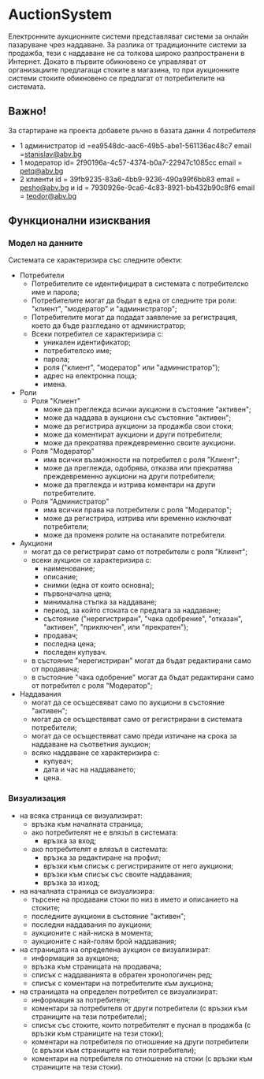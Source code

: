 # AuctionSystem
Електронните аукционните системи представляват системи за онлайн пазаруване чрез наддаване. За разлика от традиционните системи за продажба, тези с наддаване не са толкова широко разпространени в Интернет. Докато в първите обикновено се управляват от организациите предлагащи стоките в магазина, то при аукционните системи стоките обикновено се предлагат от потребителите на системата.


## Важно!
За стартиране на проекта добавете ръчно в базата данни 4 потребителя 
- 1 администратор id =ea9548dc-aac6-49b5-abe1-561136ac48c7 	 email =stanislav@abv.bg	
- 1 модератор  id= 2f90196a-4c57-4374-b0a7-22947c1085cc   email = petq@abv.bg
- 2 клиенти id = 39fb9235-83a6-4bb9-9236-490a99f6bb83    email = pesho@abv.bg
 и id = 7930926e-9ca6-4c83-8921-bb432b90c8f6  email = teodor@abv.bg
  
## Функционални изисквания

### Модел на данните

Системата се характеризира със следните обекти:

- Потребители
  - Потребителите се идентифицират в системата с потребителско име и парола;
  - Потребителите могат да бъдат в една от следните три роли: "клиент", "модератор" и "администратор";
  - Потребителите могат да подадат заявление за регистрация, което да бъде разгледано от администратор;
  - Всеки потребител се характеризира с:
    - уникален идентификатор;
    - потребителско име;
    - парола;
    - роля ("клиент", "модератор" или "администратор");
    - адрес на електронна поща;
    - имена.
- Роли
  - Роля "Клиент"
    - може да преглежда всички аукциони в състояние "активен";
    - може да наддава в аукциони със състояние "активен";
    - може да регистрира аукциони за продажба свои стоки;
    - може да коментират аукциони и други потребители;
    - може да прекратява преждевременно своите аукциони.
  - Роля "Модератор"
    - има всички възможности на потребител с роля "Клиент";
    - може да преглежда, одобрява, отказва или прекратява преждевременно аукциони на други потребители;
    - може да преглежда и изтрива коментари на други потребителите.
  - Роля "Администратор"
    - има всички права на потребители с роля "Модератор";
    - може да регистрира, изтрива или временно изключват потребители;
    - може да променя ролите на останалите потребители.
- Аукциони
  - могат да се регистрират само от потребители с роля "Клиент";
  - всеки аукцион се характеризира с:
    - наименование;
    - описание;
    - снимки (една от които основна);
    - първоначална цена;
    - минимална стъпка за наддаване;
    - период, за който стоката се предлага за наддаване;
    - състояние ("нерегистриран", "чака одобрение", "отказан", "активен", "приключен", или "прекратен");
    - продавач;
    - последна цена;
    - последен купувач.
  - в състояние "нерегистриран" могат да бъдат редактирани само от продавача;
  - в състояние "чака одобрение" могат да бъдат редактирани само от потребител с роля "Модератор";
- Наддавания
  - могат да се осъщесвяват само по аукциони в състояние "активен";
  - могат да се осъществяват само от регистрирани в системата потребители;
  - могат да се осъществяват само преди изтичане на срока за наддаване на съответния аукцион;
  - всяко наддаване се характеризира с:
    - купувач;
    - дата и час на наддаването;
    - цена.
### Визуализация

- на всяка страница се визуализират:
  - връзка към началната страница;
  - ако потребителят не е влязъл в системата:
    - връзка за вход;
  - ако потребителят е влязъл в системата:
    - връзка за редактиране на профил;
    - връзки към списък с регистрираните от него аукциони;
    - връзки към списък със своите наддавания;
    - връзка за изход;
- на началната страница се визуализира:
  - търсене на продавани стоки по низ в името и описанието на стоките;
  - последните аукциони в състояние "активен";
  - последни наддавания по аукциони;
  - аукционите с най-ниска в момента;
  - аукционите с най-голям брой наддавания;
- на страницата на определена аукцион се визуализират:
  - информация за аукциона;
  - връзка към страницата на продавача;
  - списък с наддаванията в обратен хронологичен ред;
  - списък с коментари на потребителите към аукциона;
- на страницата на определен потребител се визуализират:
  - информация за потребителя;
  - коментари за потребителя от други потребители (с връзки към страниците на тези потребители);
  - списък със стоките, които потребителят е пуснал в продажба (с връзки към страниците на тези стоки);
  - коментари на потребителя по отношение на други потребители (с връзки към страниците на тези потребители);
  - коментари на потребителя по отношение на стоки (с връзки към страниците на тези стоки).

